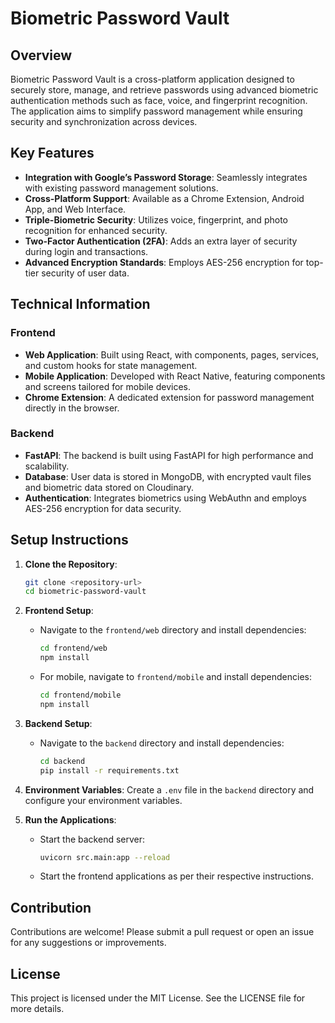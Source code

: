 # Biometric Password Vault

## Overview
Biometric Password Vault is a cross-platform application designed to securely store, manage, and retrieve passwords using advanced biometric authentication methods such as face, voice, and fingerprint recognition. The application aims to simplify password management while ensuring security and synchronization across devices.

## Key Features
- **Integration with Google’s Password Storage**: Seamlessly integrates with existing password management solutions.
- **Cross-Platform Support**: Available as a Chrome Extension, Android App, and Web Interface.
- **Triple-Biometric Security**: Utilizes voice, fingerprint, and photo recognition for enhanced security.
- **Two-Factor Authentication (2FA)**: Adds an extra layer of security during login and transactions.
- **Advanced Encryption Standards**: Employs AES-256 encryption for top-tier security of user data.

## Technical Information
### Frontend
- **Web Application**: Built using React, with components, pages, services, and custom hooks for state management.
- **Mobile Application**: Developed with React Native, featuring components and screens tailored for mobile devices.
- **Chrome Extension**: A dedicated extension for password management directly in the browser.

### Backend
- **FastAPI**: The backend is built using FastAPI for high performance and scalability.
- **Database**: User data is stored in MongoDB, with encrypted vault files and biometric data stored on Cloudinary.
- **Authentication**: Integrates biometrics using WebAuthn and employs AES-256 encryption for data security.

## Setup Instructions
1. **Clone the Repository**: 
   ```bash
   git clone <repository-url>
   cd biometric-password-vault
   ```

2. **Frontend Setup**:
   - Navigate to the `frontend/web` directory and install dependencies:
     ```bash
     cd frontend/web
     npm install
     ```
   - For mobile, navigate to `frontend/mobile` and install dependencies:
     ```bash
     cd frontend/mobile
     npm install
     ```

3. **Backend Setup**:
   - Navigate to the `backend` directory and install dependencies:
     ```bash
     cd backend
     pip install -r requirements.txt
     ```

4. **Environment Variables**: Create a `.env` file in the `backend` directory and configure your environment variables.

5. **Run the Applications**:
   - Start the backend server:
     ```bash
     uvicorn src.main:app --reload
     ```
   - Start the frontend applications as per their respective instructions.

## Contribution
Contributions are welcome! Please submit a pull request or open an issue for any suggestions or improvements.

## License
This project is licensed under the MIT License. See the LICENSE file for more details.